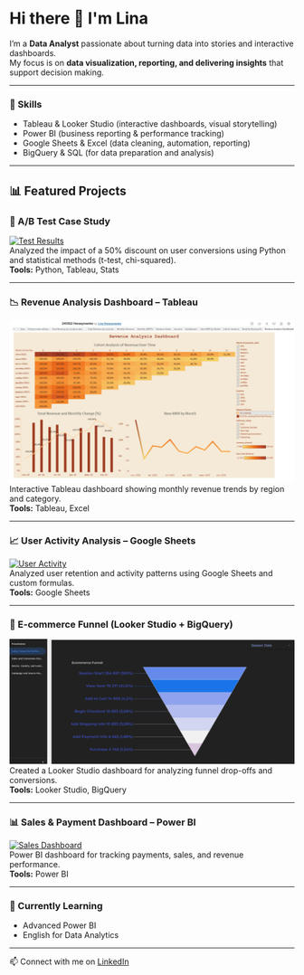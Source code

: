 # Hi there 👋 I'm Lina  

I’m a **Data Analyst** passionate about turning data into stories and interactive dashboards.  
My focus is on **data visualization, reporting, and delivering insights** that support decision making.  

---

### 🔧 Skills
- Tableau & Looker Studio (interactive dashboards, visual storytelling)  
- Power BI (business reporting & performance tracking)  
- Google Sheets & Excel (data cleaning, automation, reporting)  
- BigQuery & SQL (for data preparation and analysis)  

---


## 📊 Featured Projects

### 🧪 A/B Test Case Study  
[![Test Results](https://github.com/linaherasymenko/ab-test-discount-subscription/blob/main/test_results.png?raw=true)](https://github.com/linaherasymenko/ab-test-discount-subscription)  
Analyzed the impact of a 50% discount on user conversions using Python and statistical methods (t-test, chi-squared).  
**Tools:** Python, Tableau, Stats

---

### 📉 Revenue Analysis Dashboard – Tableau  
[![Revenue Analysis](https://github.com/linaherasymenko/tableau-revenue-analysis-dashboard/blob/main/revenue_new.png?raw=true)](https://github.com/linaherasymenko/tableau-revenue-analysis-dashboard)  
Interactive Tableau dashboard showing monthly revenue trends by region and category.  
**Tools:** Tableau, Excel

---

### 📈 User Activity Analysis – Google Sheets  
[![User Activity](https://github.com/linaherasymenko/user-retention-activity-analysis/blob/main/user_activity_chart.png?raw=true)](https://github.com/linaherasymenko/user-retention-activity-analysis)  
Analyzed user retention and activity patterns using Google Sheets and custom formulas.  
**Tools:** Google Sheets

---

### 🛒 E-commerce Funnel (Looker Studio + BigQuery)  
[![E-commerce Funnel](https://github.com/linaherasymenko/E-commerce-Conversion-Analysis-Looker-Studio-BigQuery-/blob/main/ecommerce_funnel.png?raw=true)](https://github.com/linaherasymenko/E-commerce-Conversion-Analysis-Looker-Studio-BigQuery-)  
Created a Looker Studio dashboard for analyzing funnel drop-offs and conversions.  
**Tools:** Looker Studio, BigQuery

---

### 📊 Sales & Payment Dashboard – Power BI  
[![Sales Dashboard](https://github.com/linaherasymenko/Sales-Payment-Analysis-Dashboard-Power-BI-/blob/main/sales_dashboard.png?raw=true)](https://github.com/linaherasymenko/Sales-Payment-Analysis-Dashboard-Power-BI-)  
Power BI dashboard for tracking payments, sales, and revenue performance.  
**Tools:** Power BI



---

### 🌱 Currently Learning
- Advanced Power BI  
- English for Data Analytics  

---

📫 Connect with me on [LinkedIn](https://www.linkedin.com/in/lina-herasymenko)
